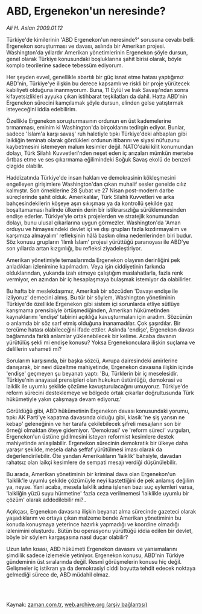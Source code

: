 # ABD, Ergenekon'un neresinde?

*Ali H. Aslan 2009.01.12*

<td class="columnist-detail">
<p>Türkiye'de kimilerinin 'ABD Ergenekon'un neresinde?' sorusuna cevabı belli: Ergenekon soruşturması ve davası, aslında bir Amerikan projesi. Washington'da yıllardır Amerikan yönetimlerinin Ergenekon şöyle dursun, genel olarak Türkiye konusundaki boşluklarına şahit birisi olarak, böyle komplo teorilerine sadece tebessüm ediyorum.</p>
<p>
<div id="haberMetinDiv">
<p> Her şeyden evvel, genellikle abartılı bir güç isnat etme hatası yaptığımız ABD'nin, Türkiye'ye ilişkin bu derece kapsamlı ve riskli bir proje yürütecek kabiliyeti olduğuna inanmıyorum. Buna, 11 Eylül ve Irak Savaşı'ndan sonra kifayetsizlikleri ayyuka çıkan istihbarat teşkilatları da dahil. Hatta ABD'nin Ergenekon sürecini kamçılamak şöyle dursun, elinden gelse yatıştırmak isteyeceğini iddia edebilirim. 
<p> Özellikle Ergenekon soruşturmasının ordunun en üst kademelerine tırmanması, eminim ki Washington'da birçoklarını tedirgin ediyor. Bunlar, sadece 'İslam'a karşı savaş' ruh haletiyle tıpkı Türkiye'deki ahbapları gibi laikliğin teminatı olarak gördükleri ordunun itibarını ve siyasi nüfuzunu kaybetmesini istemeyen malum kesimler değil. NATO'daki kilit konumundan dolayı, Türk Silahlı Kuvvetleri'nden neşet eden iç arızaları mümkün mertebe örtbas etme ve ses çıkarmama eğilimindeki Soğuk Savaş ekolü de benzeri çizgide olabilir. 
<p> Haddizatında Türkiye'de insan hakları ve demokrasinin kökleşmesini engelleyen girişimlere Washington'dan çıkan muhalif sesler genelde cılız kalmıştır. Son örneklerine 28 Şubat ve 27 Nisan post-modern darbe süreçlerinde şahit olduk. Amerikalılar, Türk Silahlı Kuvvetleri ve arka bahçesindekilerin köşeye aşırı sıkışması ya da kontrollü şekilde gaz boşaltamaması halinde ülkenin derin bir istikrarsızlığa sürüklenmesinden endişe ederler. Türkiye'yle ortak projelerden ve stratejik konumundan dolayı, bunu ulusal çıkarlarına uygun görmezler. Washington'da 'Aman orduyu ve himayesindeki devlet içi ve dışı grupları fazla kızdırmayalım ve karşımıza almayalım' refleksinin hâlâ baskın olma nedenlerinden biri budur. Söz konusu grupların 'Ilımlı İslam' projesi yürüttüğü paranoyası ile ABD'ye son yıllarda artan kızgınlığı, bu refleksi ziyadeleştiriyor. 
<p> Amerikan yönetimiyle temaslarımda Ergenekon olayının derinliğini pek anladıkları izlenimine kapılmadım. Veya işin ciddiyetinin farkında olduklarından, yukarıda izah etmeye çalıştığım maslahatlarla, fazla renk vermiyor, en azından bir iç hesaplaşmaya bulaşmak istemiyor da olabilirler. 
<p> Bu hafta bir meslekdaşımız, Amerikalı bir sözcüden 'Davayı endişe ile izliyoruz' demecini almış. Bu tür bir söylem, Washington yönetiminin Türkiye'de özellikle Ergenekon gibi sistem içi sorunlarda etliye sütlüye karışmama prensibiyle örtüşmediğinden, Amerikan hükümetinden kaynaklarımı 'endişe' tabirini açıklığa kavuşturmaları için aradım. Sözcünün o anlamda bir söz sarf etmiş olduğuna inanamadılar. Çok şaşırdılar. Bir tercüme hatası olabileceğini ifade ettiler. Aslında 'endişe', Ergenekon davası bağlamında farklı anlamlar yüklenebilecek bir kelime. Acaba davanın yürütülüş şekli mi endişe konusu? Yoksa Ergenekonculara ilişkin suçlama ve delillerin vahameti mi? 
<p> Sorularım karşısında, bir başka sözcü, Avrupa dairesindeki amirlerine danışarak, bir nevi düzeltme mahiyetinde, Ergenekon davasına ilişkin içinde 'endişe' geçmeyen şu beyanatı yaptı: 'Bu, Türklerin bir iç meselesidir. Türkiye'nin anayasal prensipleri olan hukukun üstünlüğü, demokrasi ve laiklik ile uyumlu şekilde çözüme kavuşturulacağını umuyoruz. Türkiye'de reform sürecini desteklemeye ve bölgede ortak çıkarlar doğrultusunda Türk hükümetiyle yakın çalışmaya devam ediyoruz.' 
<p> Görüldüğü gibi, ABD hükümetinin Ergenekon davası konusundaki yorumu, tıpkı AK Parti'ye kapatma davasında olduğu gibi, klasik 'ne şiş yansın ne kebap' geleneğinin ve her tarafa çekilebilecek şifreli mesajların son bir örneği olmaktan öteye gidemiyor. 'Demokrasi' ve 'reform süreci' vurguları, Ergenekon'un üstüne gidilmesini isteyen reformist kesimlere destek mahiyetinde anlaşılabilir. Ergenekon sürecinin demokratik bir ülkeye daha yaraşır şekilde, mesela daha şeffaf yürütülmesi iması olarak da değerlendirilebilir. Öte yandan Amerikalıların 'laiklik' bahsiyle, davadan rahatsız olan laikçi kesimlere de sempati mesajı verdiği düşünülebilir. 
<p> Bu arada, Amerikan yönetiminin bir kriminal dava olan Ergenekon'un 'laiklik'le uyumlu şekilde çözümüyle neyi kastettiğini de pek anlamış değilim ya, neyse. Yani acaba, mesela laiklik adına işlenen bazı suç eylemleri varsa, 'laikliğin yüzü suyu hürmetine' fazla ceza verilmemesi 'laiklikle uyumlu bir çözüm' olarak addedilebilir mi?..
<p> Açıkçası, Ergenekon davasına ilişkin beyanat alma sürecinde gazeteci olarak yaşadıklarım ve ortaya çıkan malzeme bende Amerikan yönetiminin bu konuda konuşmaya yeterince hazırlık yapmadığı ve koordine olmadığı izlenimini oluşturdu. Bütün bu operasyonu yürüttüğü iddia edilen bir devlet, böyle bir söylem kargaşasına nasıl duçar olabilir? 
<p> Uzun lafın kısası, ABD hükümeti Ergenekon davasını ve yansımalarını şimdilik sadece izlemekle yetiniyor. Ergenekon konusu, ABD'nin Türkiye gündeminin üst sıralarında değil. Resmî görüşmelerin konusu hiç değil. Gelişmeler iç istikrarı ya da demokrasiyi ciddi boyutta tehdit edecek noktaya gelmediği sürece de, ABD müdahil olmaz. </p></p></p></p></p></p></p></p></p></p></div>
</p>


<p><br>
		 </br></p></td>

Kaynak: [zaman.com.tr](http://zaman.com.tr/yazar.do?yazino=802627), [web.archive.org (arşiv bağlantısı)](http://web.archive.org/web/20120414223505/http://www.zaman.com.tr:80/yazar.do?yazino=802627)
